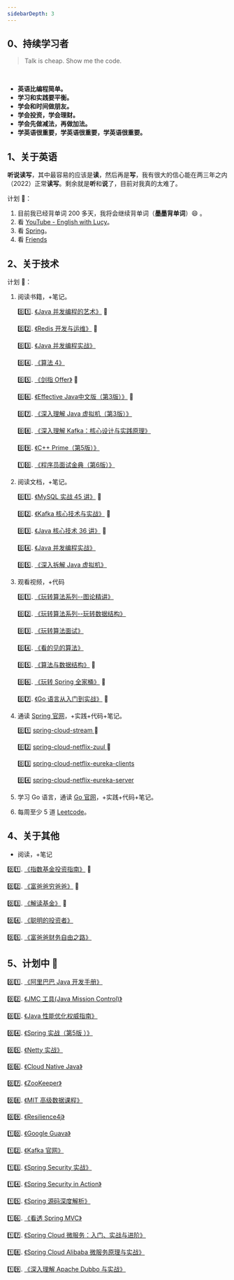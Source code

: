 ```yaml
---
sidebarDepth: 3
---
```


## 0、持续学习者

> Talk is cheap. Show me the code.

<br/>

- **英语比编程简单。**
- **学习和实践要平衡。**
- **学会和时间做朋友。**
- **学会投资，学会理财。**
- **学会先做减法，再做加法。**
- **学英语很重要，学英语很重要，学英语很重要。**

## 1、关于英语

<indent/> **听说读写**，其中最容易的应该是**读**，然后再是**写**，我有很大的信心能在两三年之内（2022）正常**读写**。剩余就是**听**和**说**了，目前对我真的太难了。

计划 :tada:：
1. 目前我已经背单词 200 多天，我将会继续背单词（**墨墨背单词**）:smile: 。
2. 看 [YouTube - English with Lucy](https://www.youtube.com/)。
3. 看 [Spring](https://docs.spring.io)。
4. 看 [Friends](https://www.youtube.com/playlist?list=ELwQA2MMl54Cc)


## 2、关于技术

计划 :tada:：
1. 阅读书籍，+笔记。

    :zero::one:. [《Java 并发编程的艺术》](https://book.douban.com/subject/26591326/) :100:

    :zero::two:. [《Redis 开发与运维》](https://book.douban.com/subject/26971561/) :100:
    
    :zero::three:. [《Java 并发编程实战》](https://book.douban.com/subject/10484692/)
    
    :zero::four:. [《算法 4》](https://book.douban.com/subject/19952400/)
    
    :zero::five:. [《剑指 Offer》](https://book.douban.com/subject/25910559/) :100:

    :zero::six:. [《Effective Java中文版（第3版）》](https://book.douban.com/subject/30412517/) :100:
    
    :zero::seven:. [《深入理解 Java 虚拟机（第3版）》](https://book.douban.com/subject/34907497/)
    
    :zero::eight:. [《深入理解 Kafka：核心设计与实践原理》](https://book.douban.com/subject/30437872/)
    
    :zero::nine:. [《C++ Prime（第5版）》](https://book.douban.com/subject/30437872/)

    :one::zero:. [《程序员面试金典（第6版）》](https://book.douban.com/subject/34813624/)
    
2. 阅读文档，+笔记。

    :zero::one:. [《MySQL 实战 45 讲》](https://time.geekbang.org/column/intro/139) :100: 
    
    :zero::two:. [《Kafka 核心技术与实战》](https://time.geekbang.org/column/intro/100029201) :100:
    
    :zero::three:. [《Java 核心技术 36 讲》](https://time.geekbang.org/column/intro/100006701) :100:
    
    :zero::four:. [《Java 并发编程实战》](https://time.geekbang.org/column/intro/100023901)
    
    :zero::five:. [《深入拆解 Java 虚拟机》](https://time.geekbang.org/column/intro/100010301)
    
3. 观看视频，+代码

    :zero::one:. [《玩转算法系列--图论精讲》](https://coding.imooc.com/class/370.html)
        
    :zero::two:. [《玩转算法系列--玩转数据结构》](https://coding.imooc.com/class/207.html) 
        
    :zero::three:. [《玩转算法面试》](https://coding.imooc.com/class/82.html)  

    :zero::four:. [《看的见的算法》](https://coding.imooc.com/class/138.html)    

    :zero::five:. [《算法与数据结构》](https://coding.imooc.com/class/71.html) :100:    

    :zero::six:. [《玩转 Spring 全家桶》](https://time.geekbang.org/course/intro/100023501)  :100:

    :zero::seven:. [《Go 语言从入门到实战》](https://time.geekbang.org/course/intro/100024001) :100:    
    
3. 通读 [Spring 官网](https://spring.io/)，+实践+代码+笔记。
    
    :zero::one: [ spring-cloud-stream ](https://cloud.spring.io/spring-cloud-static/spring-cloud-stream/2.1.3.RELEASE/single/spring-cloud-stream.html) :100:
    
    :zero::two: [ spring-cloud-netflix-zuul ](https://cloud.spring.io/spring-cloud-static/spring-cloud-netflix/2.2.2.RELEASE/reference/html/#router-and-filter-zuul) :100:
    
    :zero::three: [ spring-cloud-netflix-eureka-clients ](https://cloud.spring.io/spring-cloud-static/spring-cloud-netflix/2.2.2.RELEASE/reference/html/#service-discovery-eureka-clients)
    
    :zero::four: [ spring-cloud-netflix-eureka-server ](https://cloud.spring.io/spring-cloud-static/spring-cloud-netflix/2.2.2.RELEASE/reference/html/#spring-cloud-eureka-server)
    
    
4. 学习 Go 语言，通读 [Go 官网](https://golang.org/)，+实践+代码+笔记。
5. 每周至少 5 道 [Leetcode](https://leetcode-cn.com/problemset/all/)。


## 4、关于其他

- 阅读，+笔记

<indent/>:zero::one:. [《指数基金投资指南》](https://book.douban.com/subject/27204860/) :100:

<indent/>:zero::two:. [《富爸爸穷爸爸》](https://book.douban.com/subject/3291111/) :100:

<indent/>:zero::three:. [《解读基金》](https://book.douban.com/subject/2051332/) :100:

<indent/>:zero::four:. [《聪明的投资者》](https://book.douban.com/subject/5243775/)

<indent/>:zero::five:. [《富爸爸财务自由之路》](https://book.douban.com/subject/1004118/)


## 5、计划中  :tada:

<indent/>:zero::one:. [《阿里巴巴 Java 开发手册》](https://book.douban.com/subject/27605355/)
     
<indent/>:zero::two:. [《JMC 工具(Java Mission Control)》](https://blog.overops.com/oracle-java-mission-control-the-ultimate-guide/#jfrhowto)

<indent/>:zero::three:. [《Java 性能优化权威指南》](https://book.douban.com/subject/25828043/)

<indent/>:zero::four:. [《Spring 实战（第5版 ）》](https://book.douban.com/subject/34949443/)

<indent/>:zero::five:. [《Netty 实战》](https://book.douban.com/subject/27038538/)

<indent/>:zero::six:. [《Cloud Native Java》](https://book.douban.com/subject/26435857/)

<indent/>:zero::seven:. [《ZooKeeper》](https://book.douban.com/subject/25765743/)

<indent/>:zero::eight:. [《MIT 高级数据课程》](https://courses.csail.mit.edu/6.851/fall17/)
   
<indent/>:zero::nine:. [《Resilience4j》](https://github.com/resilience4j/resilience4j)

<indent/>:one::zero:. [《Google Guava》](https://github.com/google/guava)

<indent/>:one::two:. [《Kafka 官网》](http://kafka.apache.org/)

<indent/>:one::three:. [《Spring Security 实战》](https://book.douban.com/subject/34788867/)

<indent/>:one::four:. [《Spring Security in Action》](https://book.douban.com/subject/34910069/)

<indent/>:one::five:. [《Spring 源码深度解析》](https://book.douban.com/subject/25866350/)

<indent/>:one::six:. [《看透 Spring MVC》](https://book.douban.com/subject/26696099/)

<indent/>:one::seven:. [《Spring Cloud 微服务：入门、实战与进阶》](https://book.douban.com/subject/34441728/)

<indent/>:one::eight:. [《Spring Cloud Alibaba 微服务原理与实战》](https://book.douban.com/subject/35041576/)

<indent/>:one::nine:. [《深入理解 Apache Dubbo 与实战》](https://book.douban.com/subject/34455777/)

